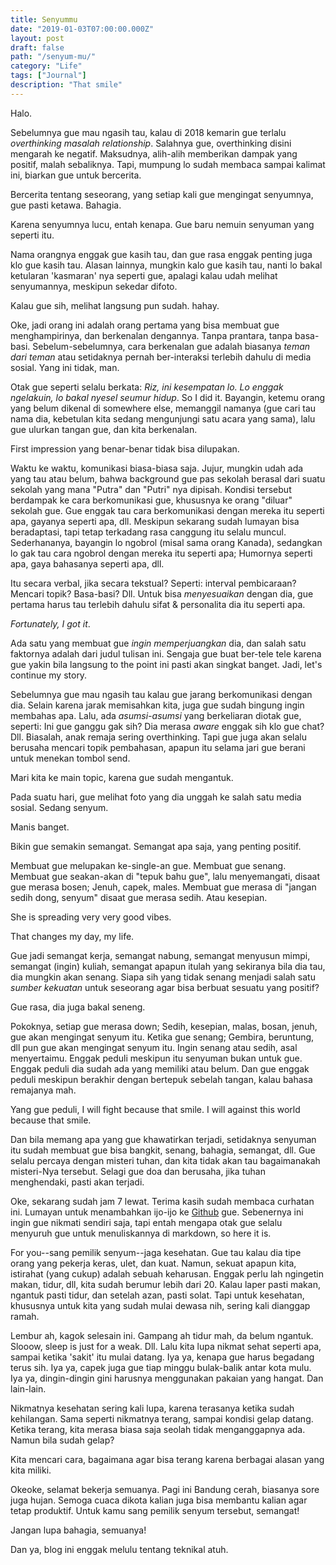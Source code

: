 ```yaml
---
title: Senyummu
date: "2019-01-03T07:00:00.000Z"
layout: post
draft: false
path: "/senyum-mu/"
category: "Life"
tags: ["Journal"]
description: "That smile"
---
```


Halo.

Sebelumnya gue mau ngasih tau, kalau di 2018 kemarin gue terlalu _overthinking masalah relationship_. Salahnya gue, overthinking disini mengarah ke negatif. Maksudnya, alih-alih memberikan dampak yang positif, malah sebaliknya. Tapi, mumpung lo sudah membaca sampai kalimat ini, biarkan gue untuk bercerita.

Bercerita tentang seseorang, yang setiap kali gue mengingat senyumnya, gue pasti ketawa. Bahagia.

Karena senyumnya lucu, entah kenapa. Gue baru nemuin senyuman yang seperti itu.

Nama orangnya enggak gue kasih tau, dan gue rasa enggak penting juga klo gue kasih tau. Alasan lainnya, mungkin kalo gue kasih tau, nanti lo bakal ketularan 'kasmaran' nya seperti gue, apalagi kalau udah melihat senyumannya, meskipun sekedar difoto.

Kalau gue sih, melihat langsung pun sudah. hahay.

Oke, jadi orang ini adalah orang pertama yang bisa membuat gue menghampirinya, dan berkenalan dengannya. Tanpa prantara, tanpa basa-basi. Sebelum-sebelumnya, cara berkenalan gue adalah biasanya _teman dari teman_ atau setidaknya pernah ber-interaksi terlebih dahulu di media sosial. Yang ini tidak, man.

Otak gue seperti selalu berkata: _Riz, ini kesempatan lo. Lo enggak ngelakuin, lo bakal nyesel seumur hidup_. So I did it. Bayangin, ketemu orang yang belum dikenal di somewhere else, memanggil namanya (gue cari tau nama dia, kebetulan kita sedang mengunjungi satu acara yang sama), lalu gue ulurkan tangan gue, dan kita berkenalan.

First impression yang benar-benar tidak bisa dilupakan.

Waktu ke waktu, komunikasi biasa-biasa saja. Jujur, mungkin udah ada yang tau atau belum, bahwa background gue pas sekolah berasal dari suatu sekolah yang mana "Putra" dan "Putri" nya dipisah. Kondisi tersebut berdampak ke cara berkomunikasi gue, khususnya ke orang "diluar" sekolah gue. Gue enggak tau cara berkomunikasi dengan mereka itu seperti apa, gayanya seperti apa, dll. Meskipun sekarang sudah lumayan bisa beradaptasi, tapi tetap terkadang rasa canggung itu selalu muncul. Sederhananya, bayangin lo ngobrol (misal sama orang Kanada), sedangkan lo gak tau cara ngobrol dengan mereka itu seperti apa; Humornya seperti apa, gaya bahasanya seperti apa, dll.

Itu secara verbal, jika secara tekstual? Seperti: interval pembicaraan? Mencari topik? Basa-basi? Dll. Untuk bisa _menyesuaikan_ dengan dia, gue pertama harus tau terlebih dahulu sifat & personalita dia itu seperti apa.

*Fortunately, I got it*.

Ada satu yang membuat gue _ingin memperjuangkan_ dia, dan salah satu faktornya adalah dari judul tulisan ini. Sengaja gue buat ber-tele tele karena gue yakin bila langsung to the point ini pasti akan singkat banget. Jadi, let's continue my story.

Sebelumnya gue mau ngasih tau kalau gue jarang berkomunikasi dengan dia. Selain karena jarak memisahkan kita, juga gue sudah bingung ingin membahas apa. Lalu, ada *asumsi-asumsi* yang berkeliaran diotak gue, seperti: Ini gue ganggu gak sih? Dia merasa _aware_ enggak sih klo gue chat? Dll. Biasalah, anak remaja sering overthinking. Tapi gue juga akan selalu berusaha mencari topik pembahasan, apapun itu selama jari gue berani untuk menekan tombol send.

Mari kita ke main topic, karena gue sudah mengantuk.

Pada suatu hari, gue melihat foto yang dia unggah ke salah satu media sosial. Sedang senyum.

Manis banget.

Bikin gue semakin semangat. Semangat apa saja, yang penting positif.

Membuat gue melupakan ke-single-an gue. Membuat gue senang. Membuat gue seakan-akan di "tepuk bahu gue", lalu menyemangati, disaat gue merasa bosen; Jenuh, capek, males. Membuat gue merasa di "jangan sedih dong, senyum" disaat gue merasa sedih. Atau kesepian.

She is spreading very very good vibes.

That changes my day, my life.

Gue jadi semangat kerja, semangat nabung, semangat menyusun mimpi, semangat (ingin) kuliah, semangat apapun itulah yang sekiranya bila dia tau, dia mungkin akan senang. Siapa sih yang tidak senang menjadi salah satu _sumber kekuatan_ untuk seseorang agar bisa berbuat sesuatu yang positif?

Gue rasa, dia juga bakal seneng.

Pokoknya, setiap gue merasa down; Sedih, kesepian, malas, bosan, jenuh, gue akan mengingat senyum itu. Ketika gue senang; Gembira, beruntung, dll pun gue akan mengingat senyum itu. Ingin senang atau sedih, asal menyertaimu. Enggak peduli meskipun itu senyuman bukan untuk gue. Enggak peduli dia sudah ada yang memiliki atau belum. Dan gue enggak peduli meskipun berakhir dengan bertepuk sebelah tangan, kalau bahasa remajanya mah.

Yang gue peduli, I will fight because that smile. I will against this world because that smile.

Dan bila memang apa yang gue khawatirkan terjadi, setidaknya senyuman itu sudah membuat gue bisa bangkit, senang, bahagia, semangat, dll. Gue selalu percaya dengan misteri tuhan, dan kita tidak akan tau bagaimanakah misteri-Nya tersebut. Selagi gue doa dan berusaha, jika tuhan menghendaki, pasti akan terjadi.

Oke, sekarang sudah jam 7 lewat. Terima kasih sudah membaca curhatan ini. Lumayan untuk menambahkan ijo-ijo ke [Github](https://github.com/108kb) gue. Sebenernya ini ingin gue nikmati sendiri saja, tapi entah mengapa otak gue selalu menyuruh gue untuk menuliskannya di markdown, so here it is.

For you--sang pemilik senyum--jaga kesehatan. Gue tau kalau dia tipe orang yang pekerja keras, ulet, dan kuat. Namun, sekuat apapun kita, istirahat (yang cukup) adalah sebuah keharusan. Enggak perlu lah ngingetin makan, tidur, dll, kita sudah berumur lebih dari 20. Kalau laper pasti makan, ngantuk pasti tidur, dan setelah azan, pasti solat. Tapi untuk kesehatan, khususnya untuk kita yang sudah mulai dewasa nih, sering kali dianggap ramah.

Lembur ah, kagok selesain ini. Gampang ah tidur mah, da belum ngantuk. Slooow, sleep is just for a weak. Dll. Lalu kita lupa nikmat sehat seperti apa, sampai ketika 'sakit' itu mulai datang. Iya ya, kenapa gue harus begadang terus sih. Iya ya, capek juga gue tiap minggu bulak-balik antar kota mulu. Iya ya, dingin-dingin gini harusnya menggunakan pakaian yang hangat. Dan lain-lain.

Nikmatnya kesehatan sering kali lupa, karena terasanya ketika sudah kehilangan. Sama seperti nikmatnya terang, sampai kondisi gelap datang. Ketika terang, kita merasa biasa saja seolah tidak menganggapnya ada. Namun bila sudah gelap?

Kita mencari cara, bagaimana agar bisa terang karena berbagai alasan yang kita miliki.

Okeoke, selamat bekerja semuanya. Pagi ini Bandung cerah, biasanya sore juga hujan. Semoga cuaca dikota kalian juga bisa membantu kalian agar tetap produktif. Untuk kamu sang pemilik senyum tersebut, semangat!

Jangan lupa bahagia, semuanya!

Dan ya, blog ini enggak melulu tentang teknikal atuh.